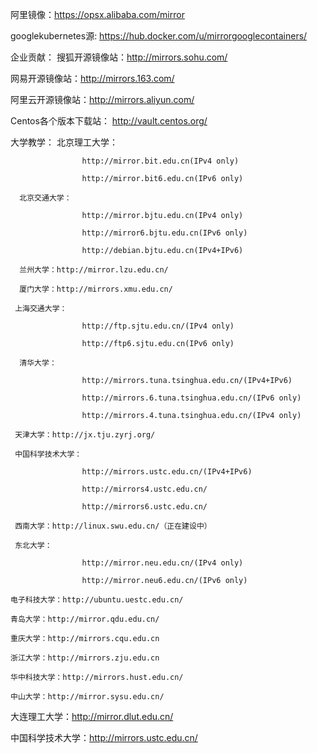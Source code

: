 阿里镜像：https://opsx.alibaba.com/mirror

googlekubernetes源: https://hub.docker.com/u/mirrorgooglecontainers/

企业贡献：
  搜狐开源镜像站：http://mirrors.sohu.com/

  网易开源镜像站：http://mirrors.163.com/

  阿里云开源镜像站：http://mirrors.aliyun.com/

  Centos各个版本下载站： http://vault.centos.org/

大学教学：
      北京理工大学：

                    http://mirror.bit.edu.cn(IPv4 only)

                    http://mirror.bit6.edu.cn(IPv6 only)

      北京交通大学：

                    http://mirror.bjtu.edu.cn(IPv4 only)

                    http://mirror6.bjtu.edu.cn(IPv6 only)

                    http://debian.bjtu.edu.cn(IPv4+IPv6)

      兰州大学：http://mirror.lzu.edu.cn/

      厦门大学：http://mirrors.xmu.edu.cn/

     上海交通大学：

                    http://ftp.sjtu.edu.cn/(IPv4 only)

                    http://ftp6.sjtu.edu.cn(IPv6 only)

      清华大学：

                    http://mirrors.tuna.tsinghua.edu.cn/(IPv4+IPv6)

                    http://mirrors.6.tuna.tsinghua.edu.cn/(IPv6 only)

                    http://mirrors.4.tuna.tsinghua.edu.cn/(IPv4 only)

     天津大学：http://jx.tju.zyrj.org/

     中国科学技术大学：

                    http://mirrors.ustc.edu.cn/(IPv4+IPv6)

                    http://mirrors4.ustc.edu.cn/

                    http://mirrors6.ustc.edu.cn/

     西南大学：http://linux.swu.edu.cn/（正在建设中）

     东北大学：

                    http://mirror.neu.edu.cn/(IPv4 only)

                    http://mirror.neu6.edu.cn/(IPv6 only)

    电子科技大学：http://ubuntu.uestc.edu.cn/

    青岛大学：http://mirror.qdu.edu.cn/

    重庆大学：http://mirrors.cqu.edu.cn

    浙江大学：http://mirrors.zju.edu.cn

    华中科技大学：http://mirrors.hust.edu.cn/

    中山大学：http://mirror.sysu.edu.cn/

   大连理工大学：http://mirror.dlut.edu.cn/

   中国科学技术大学：http://mirrors.ustc.edu.cn/